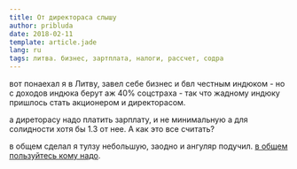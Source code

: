 ```yaml
---
title: От директораса слышу
author: pribluda
date: 2018-02-11
template: article.jade
lang: ru
tags: литва. бизнес, зартплата, налоги, рассчет, содра
---
```


вот понаехал я в Литву, завел себе бизнес и бвл честным индюком - но с доходов индюка берут аж 40%
соцстраха -  так что жадному индюку пришлось стать акционером  и директорасом.

<span class="more"></span>

а диреторасу надо платить зарплату, и не минимальную а для солидности хотя бы 1.3  от нее. А как это все считать?

в общем сделал я тулзу небольшую, заодно и ангуляр подучил.  [в общем пользуйтесь кому надо](/tools/taxlt/).  


